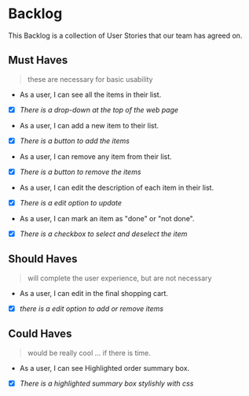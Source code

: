 # Backlog

This Backlog is a collection of User Stories that our team has agreed on.

## Must Haves

> these are necessary for basic usability

- As a user, I can see all the items in their list.
- [x] _There is a drop-down at the top of the web page_

- As a user, I can add a new item to their list.
- [x] _There is a button to add the items_
- As a user, I can remove any item from their list.
- [x] _There is a button to remove the items_

- As a user, I can edit the description of each item in their list.
- [x] _There is a edit option to update_

- As a user, I can mark an item as "done" or "not done".
- [x] _There is a checkbox to select and deselect the item_

## Should Haves

> will complete the user experience, but are not necessary

- As a user, I can edit in the final shopping cart.
- [x] _there is a edit option to add or remove items_

## Could Haves

> would be really cool ... if there is time.

- As a user, I can see Highlighted order summary box.
- [x] _There is a highlighted summary box stylishly with css_
